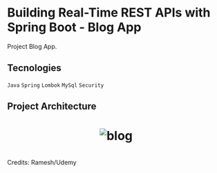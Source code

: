 # Building Real-Time REST APIs with Spring Boot - Blog App


Project Blog App.


## Tecnologies

`Java` `Spring` `Lombok` `MySql` `Security`  


## Project Architecture


<h1 align="center">
    <img alt="blog" title="#blog" src="https://github.com/carlosjunior1983/springboot-blog-rest-api/blob/main/img/project.png"  /><br>
</h1>




<br>
Credits: Ramesh/Udemy